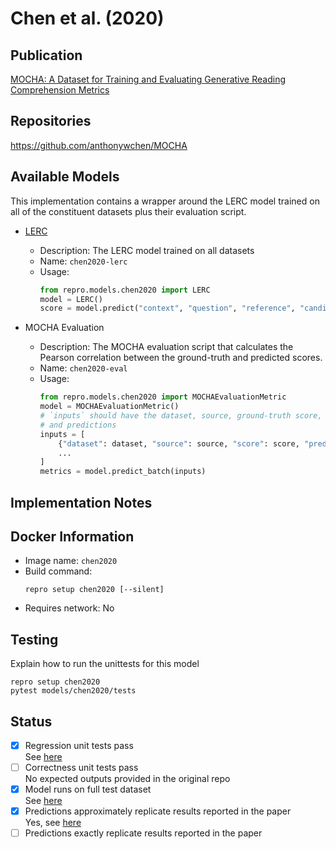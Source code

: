 # Chen et al. (2020)

## Publication
[MOCHA: A Dataset for Training and Evaluating Generative Reading Comprehension Metrics](https://arxiv.org/abs/2010.03636)

## Repositories
https://github.com/anthonywchen/MOCHA

## Available Models
This implementation contains a wrapper around the LERC model trained on all of the constituent datasets plus their evaluation script.

- [LERC](https://storage.googleapis.com/allennlp-public-models/lerc-2020-11-18.tar.gz)
  - Description: The LERC model trained on all datasets
  - Name: `chen2020-lerc`
  - Usage:
    ```python
    from repro.models.chen2020 import LERC
    model = LERC()
    score = model.predict("context", "question", "reference", "candidate")
    ```
    
- MOCHA Evaluation
  - Description: The MOCHA evaluation script that calculates the Pearson correlation between the ground-truth and predicted scores.
  - Name: `chen2020-eval`
  - Usage:
    ```python
    from repro.models.chen2020 import MOCHAEvaluationMetric
    model = MOCHAEvaluationMetric()
    # `inputs` should have the dataset, source, ground-truth score,
    # and predictions
    inputs = [
        {"dataset": dataset, "source": source, "score": score, "prediction": prediction},
        ...
    ]
    metrics = model.predict_batch(inputs)
    ```
    
## Implementation Notes
    
## Docker Information
- Image name: `chen2020`
- Build command:
  ```shell script
  repro setup chen2020 [--silent]
  ```
- Requires network: No
  
## Testing
Explain how to run the unittests for this model
```shell script
repro setup chen2020
pytest models/chen2020/tests
```

## Status
- [x] Regression unit tests pass   
See [here](https://github.com/danieldeutsch/repro/actions/runs/1071762824)
- [ ] Correctness unit tests pass  
No expected outputs provided in the original repo
- [x] Model runs on full test dataset  
See [here](experiments/reproduce-results/Readme.md)
- [x] Predictions approximately replicate results reported in the paper    
Yes, see [here](experiments/reproduce-results/Readme.md)
- [ ] Predictions exactly replicate results reported in the paper  
